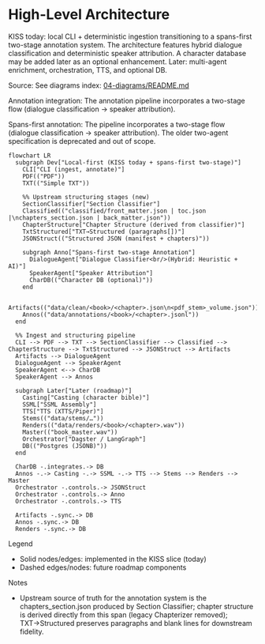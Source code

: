 # High-Level Architecture

KISS today: local CLI + deterministic ingestion transitioning to a spans-first two-stage annotation system. The architecture features hybrid dialogue classification and deterministic speaker attribution. A character database may be added later as an optional enhancement. Later: multi-agent enrichment, orchestration, TTS, and optional DB.

Source: See diagrams index: [04-diagrams/README.md](../04-diagrams/README.md)

Annotation integration: The annotation pipeline incorporates a two-stage flow (dialogue classification → speaker attribution).

Spans-first annotation: The pipeline incorporates a two-stage flow (dialogue classification → speaker attribution). The older two-agent specification is deprecated and out of scope.

```mermaid
flowchart LR
  subgraph Dev["Local-first (KISS today + spans-first two-stage)"]
    CLI["CLI (ingest, annotate)"]
    PDF(("PDF"))
    TXT(("Simple TXT"))
    
    %% Upstream structuring stages (new)
    SectionClassifier["Section Classifier"]
    Classified(("classified/front_matter.json | toc.json |\nchapters_section.json | back_matter.json"))
    ChapterStructure["Chapter Structure (derived from classifier)"]
    TxtStructured["TXT→Structured (paragraphs[])"]
    JSONStruct(("Structured JSON (manifest + chapters)"))
    
    subgraph Anno["Spans-first two-stage Annotation"]
      DialogueAgent["Dialogue Classifier<br/>(Hybrid: Heuristic + AI)"]
      SpeakerAgent["Speaker Attribution"]
      CharDB(("Character DB (optional)"))
    end
    
    Artifacts(("data/clean/<book>/<chapter>.json\n<pdf_stem>_volume.json"))
    Annos(("data/annotations/<book>/<chapter>.jsonl"))
  end

  %% Ingest and structuring pipeline
  CLI --> PDF --> TXT --> SectionClassifier --> Classified --> ChapterStructure --> TxtStructured --> JSONStruct --> Artifacts
  Artifacts --> DialogueAgent
  DialogueAgent --> SpeakerAgent
  SpeakerAgent <--> CharDB
  SpeakerAgent --> Annos

  subgraph Later["Later (roadmap)"]
    Casting["Casting (character bible)"]
    SSML["SSML Assembly"]
    TTS["TTS (XTTS/Piper)"]
    Stems(("data/stems/…"))
    Renders(("data/renders/<book>/<chapter>.wav"))
    Master(("book_master.wav"))
    Orchestrator["Dagster / LangGraph"]
    DB(("Postgres (JSONB)"))
  end

  CharDB -.integrates.-> DB
  Annos -.-> Casting -.-> SSML -.-> TTS --> Stems --> Renders --> Master
  Orchestrator -.controls.-> JSONStruct
  Orchestrator -.controls.-> Anno
  Orchestrator -.controls.-> TTS

  Artifacts -.sync.-> DB
  Annos -.sync.-> DB
  Renders -.sync.-> DB
```

Legend

- Solid nodes/edges: implemented in the KISS slice (today)
- Dashed edges/nodes: future roadmap components

Notes

- Upstream source of truth for the annotation system is the chapters_section.json produced by Section Classifier; chapter structure is derived directly from this span (legacy Chapterizer removed); TXT→Structured preserves paragraphs and blank lines for downstream fidelity.
